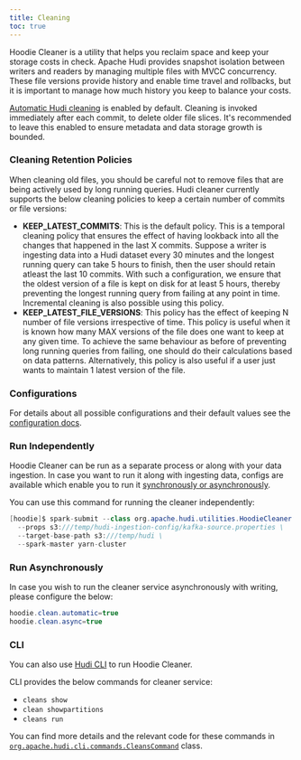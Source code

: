 ```yaml
---
title: Cleaning
toc: true
---
```


Hoodie Cleaner is a utility that helps you reclaim space and keep your storage costs in check. Apache Hudi provides 
snapshot isolation between writers and readers by managing multiple files with MVCC concurrency. These file versions 
provide history and enable time travel and rollbacks, but it is important to manage how much history you keep to balance your costs.

[Automatic Hudi cleaning](/docs/configurations/#hoodiecleanautomatic) is enabled by default. Cleaning is invoked immediately after
each commit, to delete older file slices. It's recommended to leave this enabled to ensure metadata and data storage growth is bounded. 

### Cleaning Retention Policies
When cleaning old files, you should be careful not to remove files that are being actively used by long running queries.
Hudi cleaner currently supports the below cleaning policies to keep a certain number of commits or file versions:

- **KEEP_LATEST_COMMITS**: This is the default policy. This is a temporal cleaning policy that ensures the effect of 
having lookback into all the changes that happened in the last X commits. Suppose a writer is ingesting data 
into a Hudi dataset every 30 minutes and the longest running query can take 5 hours to finish, then the user should 
retain atleast the last 10 commits. With such a configuration, we ensure that the oldest version of a file is kept on 
disk for at least 5 hours, thereby preventing the longest running query from failing at any point in time. Incremental cleaning is also possible using this policy.
- **KEEP_LATEST_FILE_VERSIONS**: This policy has the effect of keeping N number of file versions irrespective of time. 
This policy is useful when it is known how many MAX versions of the file does one want to keep at any given time. 
To achieve the same behaviour as before of preventing long running queries from failing, one should do their calculations 
based on data patterns. Alternatively, this policy is also useful if a user just wants to maintain 1 latest version of the file.

### Configurations
For details about all possible configurations and their default values see the [configuration docs](https://hudi.apache.org/docs/configurations#Compaction-Configs).

### Run Independently
Hoodie Cleaner can be run as a separate process or along with your data ingestion. In case you want to run it along with 
ingesting data, configs are available which enable you to run it [synchronously or asynchronously](https://hudi.apache.org/docs/configurations#hoodiecleanasync).

You can use this command for running the cleaner independently:
```java
[hoodie]$ spark-submit --class org.apache.hudi.utilities.HoodieCleaner \
  --props s3:///temp/hudi-ingestion-config/kafka-source.properties \
  --target-base-path s3:///temp/hudi \
  --spark-master yarn-cluster
```

### Run Asynchronously
In case you wish to run the cleaner service asynchronously with writing, please configure the below:
```java
hoodie.clean.automatic=true
hoodie.clean.async=true
```

### CLI
You can also use [Hudi CLI](https://hudi.apache.org/docs/deployment#cli) to run Hoodie Cleaner.

CLI provides the below commands for cleaner service:
- `cleans show`
- `clean showpartitions`
- `cleans run`

You can find more details and the relevant code for these commands in [`org.apache.hudi.cli.commands.CleansCommand`](https://github.com/apache/hudi/blob/master/hudi-cli/src/main/java/org/apache/hudi/cli/commands/CleansCommand.java) class. 
